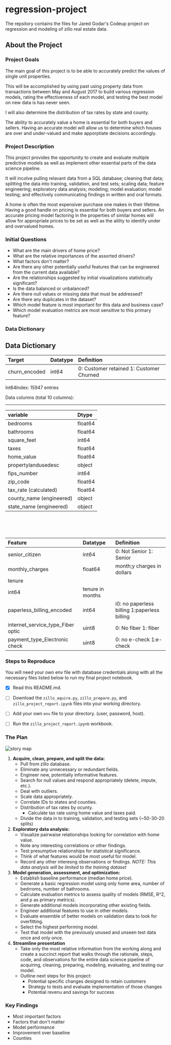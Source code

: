 # regression-project
The repsitory contains the files for Jared Godar's Codeup project on regression and modeling of zillo real estate data.

## About the Project

### Project Goals

The main goal of this project is to be able to accurately predict the values of single unit properties.

This will be accomplished by using past using property data from transactions between May and August 2017 to build various regression models, rating the effectiveness of each model, and testing the best model on new data is has never seen.

I will also determine the distribution of tax rates by state and county.

The ability to accurately value a home is essential for both buyers and sellers. Having an accurate model will allow us to determine which houses are over and under-valued and make apporptiate decisions accordingly. 

### Project Description

This project provides the opportunity to create and evaluate multiple predictive models as well as implement other essential parts of the data science pipeline.

It will incolve pulling relavant data from a SQL database; cleaning that data; splitting the data into training, validation, and test sets; scaling data; feature engineering; exploratory data analysis; modeling; model evaluation; model testing; and effectively communicating findings in written and oral formats.

A home is often the most expensiver purchase one makes in their lifetime. Having a good handle on pricing is essential for both buyers and sellers. An accurate pricing model factoring in the properties of similar homes will allow for appropriate prices to be set as well as the alility to identify under and overvalued homes.

### Initial Questions

- What are the main drivers of home price?
- What are the relative importances of the assorted drivers?
- What factors don't matter?
- Are there any other potentially useful features that can be engineered from the current data available?
- Are the relationships suggested by initial visualizations statistically significant?
- Is the data balanced or unbalanced?
- Are there null values or missing data that must be addressed?
- Are there any duplicates in the dataset?
- Which model feature is most important for this data and business case?
- Which model evaluation metrics are most sensitive to this primary feature?

### Data Dictionary

## Data Dictionary

|Target|Datatype|Definition|
|:-------|:--------|:----------|
| churn_encoded | int64 | 0: Customer retained 1: Customer Churned|

Int64Index: 15947 entries

Data columns (total 10 columns):
____
| variable  |     Dtype    |
|:----------|:-----------------------|
|bedrooms    | float64 |
|bathrooms   | float64 |
|square_feet |  int64 |
|taxes       | float64 |
|home_value   |  float64|
|propertylandusedesc  |  object|
|fips_number   |   int64 |
|zip_code      |   float64 |
|tax_rate (calculated) |  float64 |
|county_name  (engineered) |  object|
|state_name  (engineered) |  object|

</br>
</br>

</br>


|Feature|Datatype|Definition|
|:-------|:--------|:----------|
| senior_citizen       | int64 |    0: Not Senior 1: Senior |
| monthly_charges        | float64 |    month;y charges in dollars |
| tenure       | 
 int64 |    tenure in months |
| paperless_billing_encoded        | int64 |    i0: no paperless billing 1:paperless billing |
| internet_service_type_Fiber optic        | uint8 |    0: No fiber 1: fiber |
| payment_type_Electronic check        | uint8 |    0: no e-check 1:e-check |

### Steps to Reproduce

You will need your own env file with database credentials along with all the necessary files listed below to run my final project notebook. 
- [x] Read this README.md.
- [ ] Download the `zillo_aquire.py`, `zillo_prepare.py`, and `zillo_project_report.ipynb` files into your working directory.
- [ ] Add your own `env` file to your directory. (user, password, host).
- [ ] Run the `zillo_project_report.ipynb` workbook.




### The Plan

![story map](story_map.jpg)

1. **Acquire, clean, prepare, and split the data:**
    - Pull from zillo database.
    - Eliminate any unnecessary or redundant fields.
    - Engineer new, potentially informative features.
    - Search for null values and respond appropriately (delete, impute, etc.).
    - Deal with outliers.
    - Scale data appropriately.
    - Correlate IDs to states and counties.
    - Distribution of tax rates by ocunty.
        - Calculate tax rate using home value and taxes paid.
    - Divide the data in to training, validation, and testing sets (~50-30-20 splits)
2. **Exploratory data analysis:**
    - Visualize pairwaise relationships looking for correlation with home value.
    - Note any interesting correlations or other findings.
    - Test presumptive relationships for statistical significance.
    -  Think of what features would be most useful for model.
    - Record any other interesng observations or findings.
    *NOTE: This data analysis will be limited to the training dataset*
3. **Model generation, assessment, and optimization:**
    - Establish baseline performance (median home price).
    - Generate a basic regression model using only home area, number of bedrroms, number of bathrooms.
    - Calculate evaluation metrics to assess quality of models (RMSE, R^2, and p as primary metrics).
    - Generate additional models incorporating other existing fields.
    - Engineer additional features to use in other models.
    - Evaluate ensemble of better models on validation data to look for overfitting.
    - Select the highest performing model.
    - Test that model with the previously unused and unseen test data once and only once.
4. **Streamline presentation**
    - Take only the most relative information from the working along and create a succinct report that walks through the rationale, steps, code, and observations for the entire data science pipeline of acquiring, cleaning, preparing, modeling, evaluating, and testing our model.
    - Outline next steps for this project:
        - Potential specific changes designed to retain customers
        - Strategy to tests and evaluate implementation of those changes
        - Potential revenu and savings for success

### Key Findings

- Most important factors 
- Factors that don't matter
- Model performance
- Improvement over baseline
- Counties
